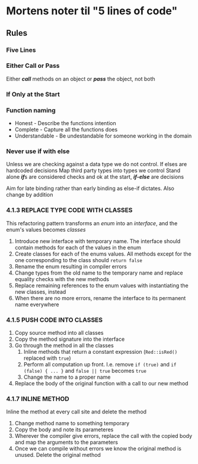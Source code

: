 # Mortens noter til "5 lines of code"

## Rules
### Five Lines
### Either Call or Pass
Either ***call*** methods on an object or ***pass*** the object, not both
### If Only at the Start
### Function naming
- Honest - Describe the functions intention
- Complete - Capture all the functions does
- Understandable - Be undestandable for someone working in the domain

### Never use if with else
Unless we are checking against a data type we do not control.
If elses are hardcoded decisions
Map third party types into types we control
Stand alone ***if***s are considered checks and ok at the start, ***if-else*** are decisions

Aim for late binding rather than early binding as else-if dictates. Also change by addition

### 4.1.3 REPLACE TYPE CODE WITH CLASSES
This refactoring pattern transforms an *enum* into an *interface*, and the enum's values becomes *classes*
1. Introduce new interface with temporary name. The interface should contain methods for each of the values in the enum
2. Create classes for each of the enums values. All methods except for the one corresponding to the class should `return false`
3. Rename the enum resulting in compiler errors
4. Change types from the old name to the temporary name and replace equality checks with the new methods
5. Replace remaining references to the enum values with instantiating the new classes, instead
6. When there are no more errors, rename the interface to its permanent name everywhere


### 4.1.5 PUSH CODE INTO CLASSES
1. Copy source method into all classes
2. Copy the method signature into the interface
3. Go through the method in all the classes
    1. Inline methods that return a constant expression (`Red::isRed()` replaced with `true`)
    2. Perform all computation up front. I.e. remove `if (true)` and `if (false) { ... }` and `false || true` becomes `true` 
    3. Change the name to a proper name
4. Replace the body of the original function with a call to our new method
### 4.1.7 INLINE METHOD
Inline the method at every call site and delete the method
1. Change method name to something temporary
2. Copy the body and note its parameteres
3. Wherever the compiler give errors, replace the call with the copied body and map the arguments to the parameters
4. Once we can compile without errors we know the original method is unused. Delete the original method

